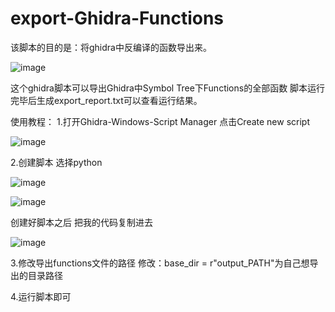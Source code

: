 # export-Ghidra-Functions
该脚本的目的是：将ghidra中反编译的函数导出来。

![image](https://github.com/user-attachments/assets/3b4de05d-12f3-4988-8cf2-0814ff1e44c1)


这个ghidra脚本可以导出Ghidra中Symbol Tree下Functions的全部函数
脚本运行完毕后生成export_report.txt可以查看运行结果。

使用教程：
1.打开Ghidra-Windows-Script Manager
点击Create new script

![image](https://github.com/user-attachments/assets/0873c418-d941-4034-a484-38d8c8df2e4e)

2.创建脚本
选择python

![image](https://github.com/user-attachments/assets/c266f1e3-8465-496e-a6ea-af74c389ab8e)


![image](https://github.com/user-attachments/assets/3e4c71ca-18de-4583-807a-02228f2c9a32)

创建好脚本之后
把我的代码复制进去

![image](https://github.com/user-attachments/assets/711d3c1b-0250-425b-969c-066bd1c0ba32)

3.修改导出functions文件的路径
修改：base_dir = r"output_PATH"为自己想导出的目录路径

4.运行脚本即可

